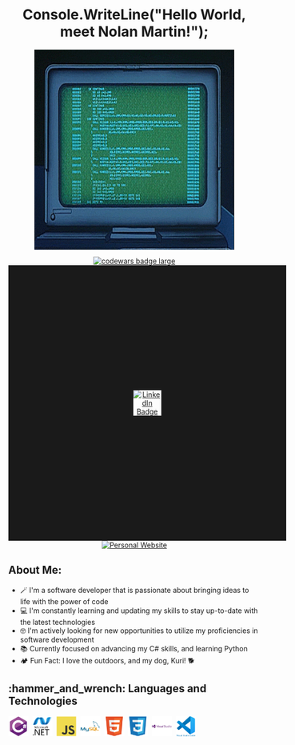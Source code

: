 <div id="header" align="center">
  <h1>Console.WriteLine("Hello World, meet Nolan Martin!");</h1>
  <p><img src ="https://github.com/NolanMartinSDTC/NolanMartinSDTC/blob/main/43KV.gif" align="center" width=400px height=400px></p>
</div>
<div id="badges" align="center">
  <a target="_blank" href="https://www.codewars.com/r/C6HkBg"><img src="https://www.codewars.com/users/NolanMartinSDTC/badges/large" alt="codewars badge large" />
  </a>
</div>

<div id="badges" align="center">
  <a href="https://www.linkedin.com/in/nolan-martin-profile/">
    <img border=250px src="https://img.shields.io/badge/LinkedIn-blue?style=for-the-badge&logo=linkedin&logoColor=white" alt="LinkedIn Badge"/>
  </a>
</div>
<div id="badges" align="center">
  <a href="[link to personal website]" align="right">
    <img src="personal website link" alt="Personal Website"/>
  </a>
</div>
<div id="bio">
  <h2>About Me:</h2>
  <ul>
    <li> 🪄 I'm a software developer that is passionate about bringing ideas to life with the power of code</li>
    <li> 💻 I'm constantly learning and updating my skills to stay up-to-date with the latest technologies</li>    
    <li> 🤓 I'm actively looking for new opportunities to utilize my proficiencies in software development</li>
    <li> 📚 Currently focused on advancing my C# skills, and learning Python</li>
    <li> 🏕 Fun Fact: I love the outdoors, and my dog, Kuri! 🐕 </li>
  </ul>
</div>
<h2>:hammer_and_wrench: Languages and Technologies</h2>
<div>
  <img src= "https://github.com/devicons/devicon/blob/master/icons/csharp/csharp-original.svg" title="CSharp"  alt="CSharp" width="40" height="40"/>&nbsp;
  <img src="https://github.com/devicons/devicon/blob/master/icons/dot-net/dot-net-original-wordmark.svg" title="DOTNET"  alt="dotnet" width="40" height="40"/>&nbsp; 
  <img src="https://github.com/devicons/devicon/blob/master/icons/javascript/javascript-original.svg" title="JavaScript" alt="JavaScript" width="40" height="40"/>&nbsp;
  <img src="https://github.com/devicons/devicon/blob/master/icons/mysql/mysql-original-wordmark.svg" title="MySQL"  alt="MySQL" width="40" height="40"/>&nbsp;
  <img src="https://github.com/devicons/devicon/blob/master/icons/html5/html5-original.svg" title="HTML5" alt="HTML" width="40" height="40"/>&nbsp;
  <img src="https://github.com/devicons/devicon/blob/master/icons/css3/css3-original.svg" title="CSS3" alt="CSS" width="40" height="40"/>&nbsp;
  <img src="https://github.com/devicons/devicon/blob/master/icons/visualstudio/visualstudio-plain-wordmark.svg"  title="Visual Studio" alt="VS" width="40" height="40"/>&nbsp;
  <img src="https://github.com/devicons/devicon/blob/master/icons/vscode/vscode-original-wordmark.svg" title="Visual Studio Code" alt="VSC" width="40" height="40"/>&nbsp;
</div>
